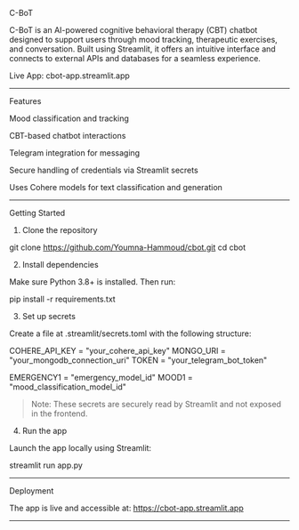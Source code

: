 C-BoT

C-BoT is an AI-powered cognitive behavioral therapy (CBT) chatbot designed to support users through mood tracking, therapeutic exercises, and conversation. Built using Streamlit, it offers an intuitive interface and connects to external APIs and databases for a seamless experience.

Live App: cbot-app.streamlit.app


---

Features

Mood classification and tracking

CBT-based chatbot interactions

Telegram integration for messaging

Secure handling of credentials via Streamlit secrets

Uses Cohere models for text classification and generation



---

Getting Started

1. Clone the repository

git clone https://github.com/Youmna-Hammoud/cbot.git
cd cbot

2. Install dependencies

Make sure Python 3.8+ is installed. Then run:

pip install -r requirements.txt

3. Set up secrets

Create a file at .streamlit/secrets.toml with the following structure:

COHERE_API_KEY = "your_cohere_api_key"
MONGO_URI = "your_mongodb_connection_uri"
TOKEN = "your_telegram_bot_token"

EMERGENCY1 = "emergency_model_id"
MOOD1 = "mood_classification_model_id"



> Note: These secrets are securely read by Streamlit and not exposed in the frontend.



4. Run the app

Launch the app locally using Streamlit:

streamlit run app.py


---

Deployment

The app is live and accessible at:
https://cbot-app.streamlit.app


---